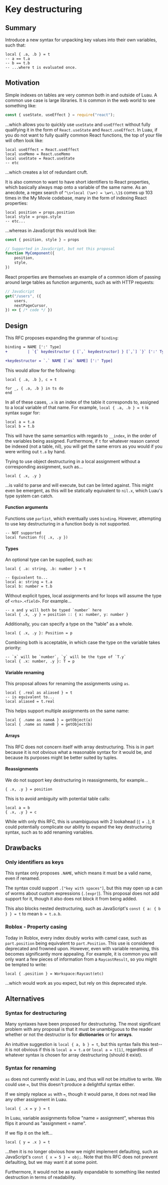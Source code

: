 # Key destructuring

## Summary

Introduce a new syntax for unpacking key values into their own variables, such that:

```luau
local { .a, .b } = t
-- a == t.a
-- b == t.b
-- ...where t is evaluated once.
```

## Motivation

Simple indexes on tables are very common both in and outside of Luau. A common use case is large libraries. It is common in the web world to see something like:

```js
const { useState, useEffect } = require("react");
```

...which allows you to quickly use `useState` and `useEffect` without fully qualifying it in the form of `React.useState` and `React.useEffect`. In Luau, if you do not want to fully qualify common React functions, the top of your file will often look like:

```luau
local useEffect = React.useEffect
local useMemo = React.useMemo
local useState = React.useState
-- etc
```

...which creates a lot of redundant cruft.

It is also common to want to have short identifiers to React properties, which basically always map onto a variable of the same name. As an anecdote, a regex search of `^\s+local (\w+) = \w+\.\1$` comes up 103 times in the My Movie codebase, many in the form of indexing React properties:

```luau
local position = props.position
local style = props.style
-- etc...
```

...whereas in JavaScript this would look like:
```js
const { position, style } = props

// Supported in JavaScript, but not this proposal
function MyComponent({
	position,
	style,
})
```

React properties are themselves an example of a common idiom of passing around large tables as function arguments, such as with HTTP requests:

```js
// JavaScript
get("/users", ({
	users,
	nextPageCursor,
}) => { /* code */ })
```

## Design

This RFC proposes expanding the grammar of `binding`:
```patch
binding = NAME [':' Type]
+         | `{` keydestructor { [`,` keydestructor] } [`,`] `}` [':' Type]

+keydestructor = `.` NAME [`as` NAME] [':' Type]
```

This would allow for the following:

```luau
local { .a, .b }, c = t

for _, { .a, .b } in ts do
end
```

In all of these cases, `.x` is an index of the table it corresponds to, assigned to a local variable of that name. For example, `local { .a, .b } = t` is syntax sugar for:

```luau
local a = t.a
local b = t.b
```

This will have the same semantics with regards to `__index`, in the order of the variables being assigned. Furthermore, if `t` for whatever reason cannot be indexed (not a table, nil), you will get the same errors as you would if you were writing out `t.a` by hand.

Trying to use object destructuring in a local assignment without a corresponding assignment, such as...
```luau
local { .x, .y }
```

...is valid to parse and will execute, but can be linted against. This might even be emergent, as this will be statically equivalent to `nil.x`, which Luau's type system can catch.

#### Function arguments
Functions use `parlist`, which eventually uses `binding`. However, attempting to use key destructuring in a function body is not supported.

```luau
-- NOT supported
local function f({ .x, .y })
```

#### Types
An optional type can be supplied, such as:
```luau
local { .a: string, .b: number } = t

-- Equivalent to...
local a: string = t.a
local b: number = t.b
```

Without explicit types, local assignments and for loops will assume the type of `<rhs>.<field>`. For example...
```luau
-- x and y will both be typed `number` here
local { .x, .y } = position :: { x: number, y: number }
```

Additionally, you can specify a type on the "table" as a whole.

```luau
local { .x, .y }: Position = p
```

Combining both is acceptable, in which case the type on the variable takes priority:

```luau
-- `x` will be `number`, `y` will be the type of `T.y`
local { .x: number, .y }: T = p
```

#### Variable renaming

This proposal allows for renaming the assignments using `as`.

```luau
local { .real as aliased } = t
-- is equivalent to...
local aliased = t.real
```

This helps support multiple assignments on the same name:
```luau
local { .name as nameA } = getObject(a)
local { .name as nameB } = getObject(b)
```

#### Arrays
This RFC does not concern itself with array destructuring. This is in part because it is not obvious what a reasonable syntax for it would be, and because its purposes might be better suited by tuples.

#### Reassignments
We do not support key destructuring in reassignments, for example...

```luau
{ .x, .y } = position
```

This is to avoid ambiguity with potential table calls:

```luau
local a = b
{ .x, .y } = c
```

While with only this RFC, this is unambiguous with 2 lookahead (`{` + `.`), it could potentially complicate our ability to expand the key destructuring syntax, such as to add renaming variables.

## Drawbacks

### Only identifiers as keys
This syntax only proposes `.NAME`, which means it must be a valid name, even if renamed.

The syntax could support `.["key with spaces"]`, but this may open up a can of worms about custom expressions (`.[expr]`). This proposal does not add support for it, though it also does not block it from being added.

This also blocks nested destructuring, such as JavaScript's `const { a: { b } } = t` to mean `b = t.a.b`.

### Roblox - Property casing
Today in Roblox, every index doubly works with camel case, such as `part.position` being equivalent to `part.Position`. This use is considered deprecated and frowned upon. However, even with variable renaming, this becomes significantly more appealing. For example, it is common you will only want a few pieces of information from a `RaycastResult`, so you might be tempted to write:

```luau
local { .position } = Workspace:Raycast(etc)
```

...which would work as you expect, but rely on this deprecated style.

## Alternatives

### Syntax for destructuring

Many syntaxes have been proposed for destructuring. The most significant problem with any proposal is that it must be unambiguous to the reader whether or not the destructor is for **dictionaries** or for **arrays**.

An intuitive suggestion is `local { a, b } = t`, but this syntax fails this test--it is not obvious if this is `local a = t.a` or `local a = t[1]`, regardless of whatever syntax is chosen for array destructuring (should it exist).

### Syntax for renaming

`as` does not currently exist in Luau, and thus will not be intuitive to write. We could use `=`, but this doesn't produce a delightful syntax either.

If we simply replace `as` with `=`, though it would parse, it does not read like any other assignment in Luau.

```luau
local { .x = y } = t
```

In Luau, variable assignments follow "name = assignment", whereas this flips it around as "assignment = name".

If we flip it on the left...

```luau
local { y = .x } = t
```

...then it is no longer obvious how we might implement defaulting, such as JavaScript's `const { x = 5 } = obj;`. Note that this RFC does not prevent defaulting, but we may want it at some point.

Furthermore, it would not be as easily expandable to something like nested destruction in terms of readability.
